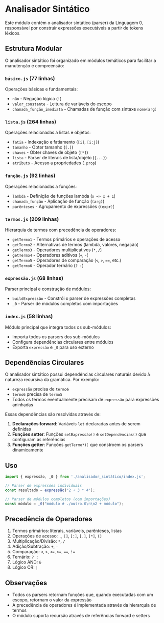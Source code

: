 # Analisador Sintático

Este módulo contém o analisador sintático (parser) da Linguagem 0, responsável por construir expressões executáveis a partir de tokens léxicos.

## Estrutura Modular

O analisador sintático foi organizado em módulos temáticos para facilitar a manutenção e compreensão:

### `básico.js` (77 linhas)
Operações básicas e fundamentais:
- `não` - Negação lógica (`!`)
- `valor_constante` - Leitura de variáveis do escopo
- `chamada_função_imediata` - Chamadas de função com sintaxe `nome(arg)`

### `lista.js` (264 linhas)
Operações relacionadas a listas e objetos:
- `fatia` - Indexação e fatiamento (`[i]`, `[i:j]`)
- `tamanho` - Obter tamanho (`[.]`)
- `chaves` - Obter chaves de objeto (`[*]`)
- `lista` - Parser de literais de lista/objeto (`{...}`)
- `atributo` - Acesso a propriedades (`.prop`)

### `função.js` (92 linhas)
Operações relacionadas a funções:
- `lambda` - Definição de funções lambda (`x => x + 1`)
- `chamada_função` - Aplicação de função (`(arg)`)
- `parênteses` - Agrupamento de expressões (`(expr)`)

### `termos.js` (209 linhas)
Hierarquia de termos com precedência de operadores:
- `getTermo1` - Termos primários e operações de acesso
- `getTermo2` - Alternativas de termos (lambda, valores, negação)
- `getTermo3` - Operadores multiplicativos (`*`, `/`)
- `getTermo4` - Operadores aditivos (`+`, `-`)
- `getTermo5` - Operadores de comparação (`<`, `>`, `==`, etc.)
- `getTermo6` - Operador ternário (`? :`)

### `expressão.js` (68 linhas)
Parser principal e construção de módulos:
- `buildExpressão` - Constrói o parser de expressões completas
- `_0` - Parser de módulos completos com importações

### `index.js` (58 linhas)
Módulo principal que integra todos os sub-módulos:
- Importa todos os parsers dos sub-módulos
- Configura dependências circulares entre módulos
- Exporta `expressão` e `_0` para uso externo

## Dependências Circulares

O analisador sintático possui dependências circulares naturais devido à natureza recursiva da gramática. Por exemplo:
- `expressão` precisa de `termo6`
- `termo6` precisa de `termo5`
- Todos os termos eventualmente precisam de `expressão` para expressões aninhadas

Essas dependências são resolvidas através de:
1. **Declarações forward**: Variáveis `let` declaradas antes de serem definidas
2. **Funções setter**: Funções `setExpressão()` e `setDependências()` que configuram as referências
3. **Funções getter**: Funções `getTermo*()` que constroem os parsers dinamicamente

## Uso

```javascript
import { expressão, _0 } from './analisador_sintático/index.js';

// Parser de expressões individuais
const resultado = expressão("2 + 3 * 4");

// Parser de módulos completos (com importações)
const módulo = _0("módulo # ./outro.0\n\n2 + módulo");
```

## Precedência de Operadores

1. Termos primários: literais, variáveis, parênteses, listas
2. Operações de acesso: `.`, `[]`, `[:]`, `[.]`, `[*]`, `()`
3. Multiplicação/Divisão: `*`, `/`
4. Adição/Subtração: `+`, `-`
5. Comparação: `<`, `>`, `<=`, `>=`, `==`, `!=`
6. Ternário: `? :`
7. Lógico AND: `&`
8. Lógico OR: `|`

## Observações

- Todos os parsers retornam funções que, quando executadas com um escopo, retornam o valor da expressão
- A precedência de operadores é implementada através da hierarquia de termos
- O módulo suporta recursão através de referências forward e setters
